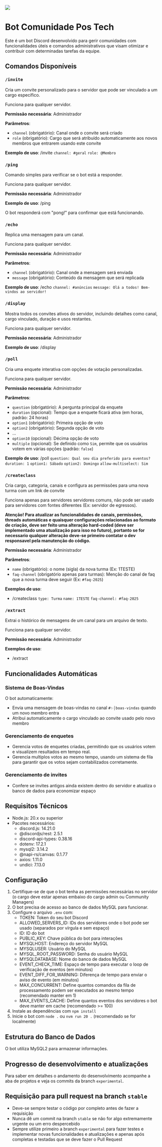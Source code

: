<img src="/data/postech.png"/>

# Bot Comunidade Pos Tech

Este é um bot Discord desenvolvido para gerir comunidades com funcionalidades úteis e comandos administrativos que visam otimizar e contribuir com determinadas tarefas da equipe.

## Comandos Disponíveis

### `/invite`
Cria um convite personalizado para o servidor que pode ser vinculado a um cargo específico.

Funciona para qualquer servidor.

**Permissão necessária**: Administrador

**Parâmetros**:
- `channel` (obrigatório): Canal onde o convite será criado
- `role` (obrigatório): Cargo que será atribuído automaticamente aos novos membros que entrarem usando este convite

**Exemplo de uso**: /invite ``channel: #geral`` ``role: @Membro``


### `/ping`
Comando simples para verificar se o bot está a responder.

Funciona para qualquer servidor.

**Permissão necessária**: Administrador

**Exemplo de uso**: /ping

O bot responderá com "pong!" para confirmar que está funcionando.


### `/echo`
Replica uma mensagem para um canal.

Funciona para qualquer servidor.

**Permissão necessária**: Administrador

**Parâmetros**:
- `channel` (obrigatório): Canal onde a mensagem será enviada
- `message` (obrigatório): Conteúdo da mensagem que será replicada

**Exemplo de uso**: /echo ``channel: #anúncios`` ``message: Olá a todos! Bem-vindos ao servidor!``


### `/display`
Mostra todos os convites ativos do servidor, incluindo detalhes como canal, cargo vinculado, duração e usos restantes.

Funciona para qualquer servidor.

**Permissão necessária**: Administrador

**Exemplo de uso**: /display


### `/poll`
Cria uma enquete interativa com opções de votação personalizadas.

Funciona para qualquer servidor.

**Permissão necessária**: Administrador

**Parâmetros**:
- `question` (obrigatório): A pergunta principal da enquete
- `duration` (opcional): Tempo que a enquete ficará ativa (em horas, padrão: 24 horas)
- `option1` (obrigatório): Primeira opção de voto
- `option2` (obrigatório): Segunda opção de voto
- ...
- `option10` (opcional): Décima opção de voto
- `multiple` (opcional): Se definido como `Sim`, permite que os usuários votem em várias opções (padrão: `false`)

**Exemplo de uso**: /poll `question: Qual seu dia preferido para eventos?` `duration: 1` `option1: Sábado` ``option2: Domingo`` `allow-multiselect: Sim`


### `/createclass`
Cria cargo, categoria, canais e configura as permissões para uma nova turma com um link de convite

Funciona apenas para servidores servidores comuns, não pode ser usado para servidores com fontes diferentes (Ex: servidor de egressos).

**Atenção! Para atualizar as funcionalidades de canais, permissões, threads automáticas e quaisquer configurações relacionadas ao formato de criação, deve ser feito uma alteração hard-coded (deve ser implementado uma atualização para isso no futuro), portanto se for necessario qualquer alteração deve-se primeiro contatar o dev responsavel pela manutenção do código.**

**Permissão necessária**: Administrador

**Parâmetros**:
- `name` (obrigatório): o nome (sigla) da nova turma (Ex: 1TESTE)
- `faq-channel` (obrigatório apenas para turmas): Menção do canal de faq que a nova turma deve seguir (Ex: `#faq-2025`)

**Exemplos de uso**: 
- /createclass `type: Turma` `name: 1TESTE` `faq-channel: #faq-2025`


### `/extract`
Extrai o histórico de mensagens de um canal para um arquivo de texto.

Funciona para qualquer servidor.

**Permissão necessária**: Administrador

**Exemplos de uso**:
- /extract

## Funcionalidades Automáticas

### Sistema de Boas-Vindas
O bot automaticamente:
- Envia uma mensagem de boas-vindas no canal `#✨│boas-vindas` quando um novo membro entra
- Atribui automaticamente o cargo vinculado ao convite usado pelo novo membro

### Gerenciamento de enquetes
- Gerencia votos de enquetes criadas, permitindo que os usuários votem e visualizem resultados em tempo real.
- Gerencia multiplos votos ao mesmo tempo, usando um sistema de fila para garantir que os votos sejam contabilizados corretamente.

### Gerenciamento de invites
- Confere se invites antigos ainda existem dentro do servidor e atualiza o banco de dados para economizar espaço

## Requisitos Técnicos
- Node.js: 20.x ou superior
- Pacotes necessários:
    - discord.js: 14.21.0
    - @discordjs/rest: 2.5.1
    - discord-api-types: 0.38.16
    - dotenv: 17.2.1
    - mysql2: 3.14.2
    - @napi-rs/canvas: 0.1.77
    - axios: 1.11.0
    - undici: 7.13.0

## Configuração
1. Certifique-se de que o bot tenha as permissões necessárias no servidor (o cargo deve estar apenas embaixo do cargo admin ou Community Managers)
2. O bot precisa de acesso ao banco de dados MySQL para funcionar.
3. Configure o arquivo `.env` com:
    - TOKEN: Token do seu bot Discord
    - ALLOWED_SERVERS_ID: IDs dos servidores onde o bot pode ser usado (separados por vírgula e sem espaço)
    - ID: ID do bot
    - PUBLIC_KEY: Chave pública do bot para interações
    - MYSQLHOST: Endereço do servidor MySQL
    - MYSQLUSER: Usuário do MySQL
    - MYSQL_ROOT_PASSWORD: Senha do usuário MySQL
    - MYSQLDATABASE: Nome do banco de dados MySQL
    - EVENT_CHECK_TIME: Espaço de tempo para executar o loop de verificação de eventos (em minutos)
    - EVENT_DIFF_FOR_WARNING: Diferença de tempo para enviar o aviso de evento (em minutos)
    - MAX_CONCURRENT: Define quantos comandos da fila de processamento podem ser executados ao mesmo tempo (recomendado manter em 1)
    - MAX_EVENTS_CACHE: Define quantos eventos dos servidores o bot deve manter em cache (recomendado >= 100)
4. Instale as dependências com `npm install`
5. Inicie o bot com  `node .` ou `nvm run 20 .` (recomendado se for localmente)

## Estrutura do Banco de Dados
O bot utiliza MySQL2 para armazenar informações.

## Progresso de desenvolvimento e atualizações
Para saber em detalhes o andamento do desenvolvimento acompanhe a aba de projetos e veja os commits da branch `experimental`.

## Requisição para pull request na branch `stable`
- Deve-se sempre testar o código por completo antes de fazer a requisição
- Nunca dê um commit na branch `stable` se não for algo extremamente urgente ou um erro despercebido
- Sempre utilize primeiro a branch `experimental` para fazer testes e implementar novas funcionalidades e atualizações e apenas após completas e testadas que se deve fazer o Pull Request